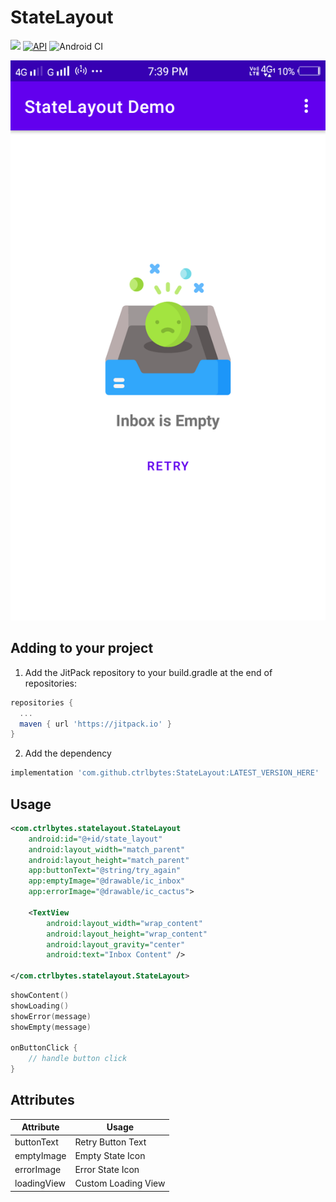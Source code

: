 # StateLayout

[![](https://jitpack.io/v/ctrlbytes/StateLayout.svg)](https://jitpack.io/#ctrlbytes/StateLayout)
[![API](https://img.shields.io/badge/API-19%2B-orange.svg?style=flat)](https://android-arsenal.com/api?level=19)
![Android CI](https://github.com/ctrlbytes/StateLayout/actions/workflows/android.yml/badge.svg)

![ScreenShot](screenshot.png)

## Adding to your project

1. Add the JitPack repository to your build.gradle at the end of repositories:

```groovy
repositories {
  ...
  maven { url 'https://jitpack.io' }
}
```

2. Add the dependency

```groovy
implementation 'com.github.ctrlbytes:StateLayout:LATEST_VERSION_HERE'
```

## Usage
```xml
<com.ctrlbytes.statelayout.StateLayout
    android:id="@+id/state_layout"
    android:layout_width="match_parent"
    android:layout_height="match_parent"
    app:buttonText="@string/try_again"
    app:emptyImage="@drawable/ic_inbox"
    app:errorImage="@drawable/ic_cactus">

    <TextView
        android:layout_width="wrap_content"
        android:layout_height="wrap_content"
        android:layout_gravity="center"
        android:text="Inbox Content" />

</com.ctrlbytes.statelayout.StateLayout>
```

```kotlin
showContent()
showLoading()
showError(message)
showEmpty(message)

onButtonClick {
    // handle button click
}
```

## Attributes

| Attribute   | Usage                |
|-------------|----------------------|
| buttonText  | Retry Button Text    |
| emptyImage  | Empty State Icon     |
| errorImage  | Error State Icon     |
| loadingView | Custom Loading View  |